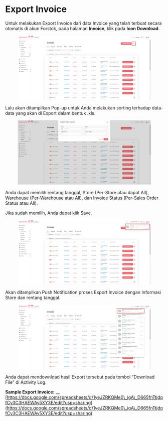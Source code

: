 # Export Invoice

Untuk melakukan Export Invoice dari data Invoice yang telah terbuat secara otomatis di akun Forstok, pada halaman **Invoice**, klik pada **Icon Download**.

<figure><img src="../../.gitbook/assets/qq1.png" alt=""><figcaption></figcaption></figure>

Lalu akan ditampilkan Pop-up untuk Anda melakukan sorting terhadap data-data yang akan di Export dalam bentuk .xls.

<figure><img src="../../.gitbook/assets/xxx2.png" alt=""><figcaption></figcaption></figure>

Anda dapat memilih rentang tanggal, Store (Per-Store atau dapat All), Warehouse (Per-Warehouse atau All), dan Invoice Status (Per-Sales Order Status atau All).

Jika sudah memilih, Anda dapat klik Save.

<figure><img src="../../.gitbook/assets/rwq3.png" alt=""><figcaption></figcaption></figure>

Akan ditampilkan Push Notification proses Export Invoice dengan Informasi Store dan rentang tanggal.

<figure><img src="../../.gitbook/assets/raw1.png" alt=""><figcaption></figcaption></figure>

Anda dapat mendownload hasil Export tersebut pada tombol “Download File” di Activity Log.

**Sample Export Invoice:** __ [https://docs.google.com/spreadsheets/d/1yeJZRKQMe0\_igA\_D665fnTtjdqfCy3C3HAEWAy5XY3E/edit?usp=sharing](https://docs.google.com/spreadsheets/d/1yeJZRKQMe0\_igA\_D665fnTtjdqfCy3C3HAEWAy5XY3E/edit?usp=sharing)
